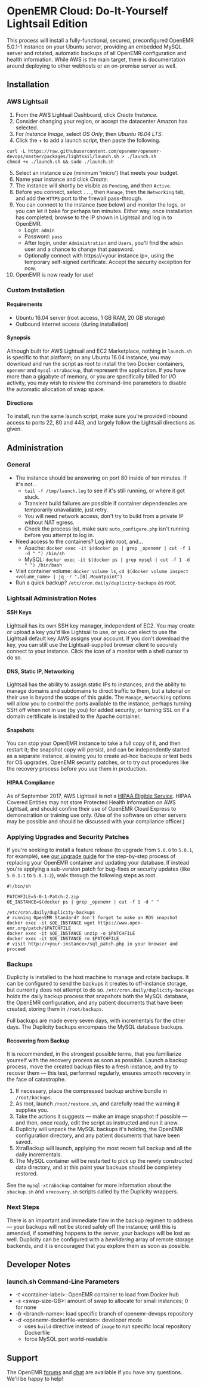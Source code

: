 # OpenEMR Cloud: Do-It-Yourself Lightsail Edition

This process will install a fully-functional, secured, preconfigured OpenEMR 5.0.1-1 instance on your Ubuntu server, providing an embedded MySQL server and rotated, automatic backups of all OpenEMR configuration and health information. While AWS is the main target, there is documentation around deploying to other webhosts or an on-premise server as well.

## Installation

### AWS Lightsail

1. From the AWS Lightsail Dashboard, click *Create Instance*.
2. Consider changing your region, or accept the datacenter Amazon has selected.
3. For *Instance Image*, select *OS Only*, then *Ubuntu 16.04 LTS*.
4. Click the *+* to add a launch script, then paste the following.
```
curl -L https://raw.githubusercontent.com/openemr/openemr-devops/master/packages/lightsail/launch.sh > ./launch.sh
chmod +x ./launch.sh && sudo ./launch.sh
```
5. Select an instance size (minimum 'micro') that meets your budget.
6. Name your instance and click *Create*.
7. The instance will shortly be visible as `Pending`, and then `Active`.
8. Before you connect, select `...`, then `Manage`, then the `Networking` tab, and add the `HTTPS` port to the firewall pass-through.
9. You can connect to the instance (see below) and monitor the logs, or you can let it bake for perhaps ten minutes. Either way, once installation has completed, browse to the IP shown in Lightsail and log in to OpenEMR.
   * Login: `admin`
   * Password: `pass`
   * After login, under `Administration` and `Users`, you'll find the `admin` user and a chance to change that password.   
   * Optionally connect with https://&lt;your instance ip&gt;, using the temporary self-signed certificate. Accept the security exception for now.
10. OpenEMR is now ready for use!

### Custom Installation

#### Requirements

* Ubuntu 16.04 server (root access, 1 GB RAM, 20 GB storage)
* Outbound internet access (during installation)

#### Synopsis

Although built for AWS Lightsail and EC2 Marketplace, nothing in `launch.sh` is specific to that platform; on any Ubuntu 16.04 instance, you may download and run the script as root to install the two Docker containers, `openemr` and `mysql-xtrabackup`, that represent the application. If you have more than a gigabyte of memory, or you are specifically billed for I/O activity, you may wish to review the command-line parameters to disable the automatic allocation of swap space.

#### Directions

To install, run the same launch script, make sure you're provided inbound access to ports 22, 80 and 443, and largely follow the Lightsail directions as given.

## Administration

### General

* The instance should be answering on port 80 inside of ten minutes. If it's not...
  * `tail -f /tmp/launch.log` to see if it's still running, or where it got stuck.
  * Transient build failures are possible if container dependencies are temporarily unavailable, just retry.
  * You will need network access, don't try to build from a private IP without NAT egress.
  * Check the process list, make sure `auto_configure.php` isn't running before you attempt to log in.
* Need access to the containers? Log into root, and...
  * Apache: `docker exec -it $(docker ps | grep _openemr | cut -f 1 -d " ") /bin/sh`
  * MySQL: `docker exec -it $(docker ps | grep mysql | cut -f 1 -d " ") /bin/bash`
* Visit container volume: `docker volume ls`, `cd $(docker volume inspect <volume_name> | jq -r ".[0].Mountpoint")`
* Run a quick backup? `/etc/cron.daily/duplicity-backups` as root.

### Lightsail Administration Notes

#### SSH Keys

Lightsail has its own SSH key manager, independent of EC2. You may create or upload a key you'd like Lightsail to use, or you can elect to use the Lightsail default key AWS assigns your account. If you don't download the key, you can still use the Lightsail-supplied browser client to securely connect to your instance. Click the icon of a monitor with a shell cursor to do so.

#### DNS, Static IP, Networking

Lightsail has the ability to assign static IPs to instances, and the ability to manage domains and subdomains to direct traffic to them, but a tutorial on their use is beyond the scope of this guide. The `Manage`, `Networking` options will allow you to control the ports available to the instance, perhaps turning SSH off when not in use (by you) for added security, or turning SSL on if a domain certificate is installed to the Apache container.

#### Snapshots

You can stop your OpenEMR instance to take a full copy of it, and then restart it; the snapshot copy will persist, and can be independently started as a separate instance, allowing you to create ad-hoc backups or test beds for OS upgrades, OpenEMR security patches, or to try out procedures like the recovery process before you use them in production.

#### HIPAA Compliance

As of September 2017, AWS Lightsail is not a [HIPAA Eligible Service](https://aws.amazon.com/compliance/hipaa-eligible-services-reference/). HIPAA Covered Entities may not store Protected Health Information on AWS Lightsail, and should confine their use of OpenEMR Cloud Express to demonstration or training use only. (Use of the software on other servers may be possible and should be discussed with your compliance officer.)

### Applying Upgrades and Security Patches

If you're seeking to install a feature release (to upgrade from `5.0.0` to `5.0.1`, for example), see [our upgrade guide](upgrade.md) for the step-by-step process of replacing your OpenEMR container and updating your database. If instead you're applying a sub-version patch for bug-fixes or security updates (like `5.0.1-1` to `5.0.1-2`), walk through the following steps as root.

```
#!/bin/sh

PATCHFILE=5-0-1-Patch-2.zip
OE_INSTANCE=$(docker ps | grep _openemr | cut -f 1 -d " "

/etc/cron.daily/duplicity-backups
# running OpenEMR Standard? don't forget to make an RDS snapshot
docker exec -it $OE_INSTANCE wget https://www.open-emr.org/patch/$PATCHFILE
docker exec -it $OE_INSTANCE unzip -o $PATCHFILE
docker exec -it $OE_INSTANCE rm $PATCHFILE
# visit http://<your-instance>/sql_patch.php in your browser and proceed
```

### Backups

Duplicity is installed to the host machine to manage and rotate backups. It can be configured to send the backups it creates to off-instance storage, but currently does not attempt to do so. `/etc/cron.daily/duplicity-backups` holds the daily backup process that snapshots both the MySQL database, the OpenEMR configuration, and any patient documents that have been created, storing them in `/root/backups`.

Full backups are made every seven days, with incrementals for the other days. The Duplicity backups encompass the MySQL database backups.

#### Recovering from Backup

It is recommended, in the strongest possible terms, that you familiarize yourself with the recovery process as soon as possible. Launch a backup process, move the created backup files to a fresh instance, and try to recover them &mdash; this test, performed regularly, ensures smooth recovery in the face of catastrophe.

1. If necessary, place the compressed backup archive bundle in `/root/backups`.
2. As root, launch `/root/restore.sh`, and carefully read the warning it supplies you.
3. Take the actions it suggests &mdash; make an image snapshot if possible &mdash; and then, once ready, edit the script as instructed and run it anew.
4. Duplicity will unpack the MySQL backups it's holding, the OpenEMR configuration directory, and any patient documents that have been saved.
5. XtraBackup will launch, applying the most recent full backup and all the daily incrementals.
6. The MySQL container will be restarted to pick up the newly constructed data directory, and at this point your backups should be completely restored.

See the `mysql-xtrabackup` container for more information about the `xbackup.sh` and `xrecovery.sh` scripts called by the Duplicity wrappers.

### Next Steps

There is an important and immediate flaw in the backup regimen to address &mdash; your backups will not be stored safely off the instance; until this is amended, if something happens to the server, your backups will be lost as well. Duplicity can be configured with a *bewildering* array of remote storage backends, and it is encouraged that you explore them as soon as possible.

## Developer Notes

### launch.sh Command-Line Parameters

* *-t* &lt;container-label&gt;: OpenEMR container to load from Docker hub
* *-s* &lt;swap-size-GB&gt;: amount of swap to allocate for small instances; 0 for none
* *-b* &lt;branch-name&gt;: load specific branch of openemr-devops repository
* *-d* &lt;openemr-dockerfile-version&gt;: developer mode
  * uses `build` directive instead of `image` to run specific local repository Dockerfile
  * force MySQL port world-readable

## Support

The OpenEMR [forums](https://community.open-emr.org/) and [chat](https://chat.open-emr.org/) are available if you have any questions. We'll be happy to help!
